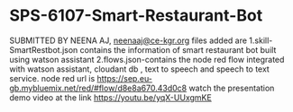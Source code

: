 # SPS-6107-Smart-Restaurant-Bot
SUBMITTED BY NEENA AJ, neenaaj@ce-kgr.org
files added are 
1.skill-SmartRestbot.json contains the information of smart restaurant bot built using watson assistant
2.flows.json-contains the node red flow integrated with watson assistant, cloudant db , text to speech and speech to text service.
node red url is https://sep.eu-gb.mybluemix.net/red/#flow/d8e8a670.43d0c8
watch the presentation demo video at the link https://youtu.be/yqX-UUxgmKE
